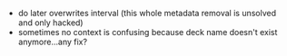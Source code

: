 * do later overwrites interval (this whole metadata removal is unsolved and only hacked)
* sometimes no context is confusing because deck name doesn't exist anymore...any fix?